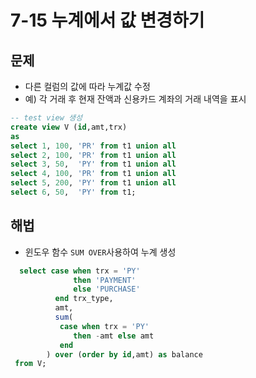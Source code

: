 # 7-15 누계에서 값 변경하기

## 문제
- 다른 컬럼의 값에 따라 누계값 수정 
- 예) 각 거래 후 현재 잔액과 신용카드 계좌의 거래 내역을 표시

```sql
-- test view 생성
create view V (id,amt,trx)
as
select 1, 100, 'PR' from t1 union all
select 2, 100, 'PR' from t1 union all
select 3, 50,  'PY' from t1 union all
select 4, 100, 'PR' from t1 union all
select 5, 200, 'PY' from t1 union all
select 6, 50,  'PY' from t1;
```

## 해법
- 윈도우 함수 `SUM OVER`사용하여 누계 생성 
```sql
  select case when trx = 'PY'
              then 'PAYMENT'
              else 'PURCHASE'
          end trx_type,
          amt,
          sum(
           case when trx = 'PY'
              then -amt else amt
           end
        ) over (order by id,amt) as balance
 from V;
```

